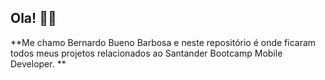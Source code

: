 ## Ola! :robot::rocket:

**Me chamo Bernardo Bueno Barbosa e neste repositório é onde ficaram todos meus projetos relacionados ao Santander Bootcamp Mobile Developer. **